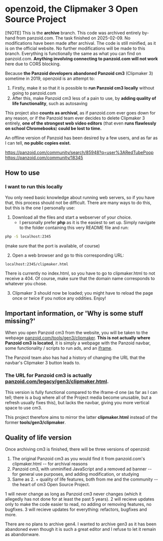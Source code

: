 # openzoid, the Clipmaker 3 Open Source Project

[!NOTE]
This is the **archive** branch.
This code was archived entirely by-hand from panzoid.com. The task finished on 2025-02-09.
No modifications have been made after archival. The code is still minified, as it is on the official website. No further modifications will be made to this branch.
Everything is functionally the same as what you can find on panzoid.com.
**Anything involving connecting to panzoid.com will not work** here due to CORS blocking.

<!-- ## What?

Clipmaker 3 is an abandonware web-based video editor created by Panzoid.
Ever since 2019, the project has allegedly been abandoned by the team in favour of gen4, which uses newer browser protocols and was completely re-written from scratch; it is likely that cm3, being based on the same code as the first ever Clipmaker, was too unwieldly to keep working on, and a new project had to take its place, comparitively to X11 and Wayland.
While gen4 is the most up-to-date Panzoid video editor, it is (in my opinion) extremely buggy, sometimes glitchy, and performs worse than Clipmaker 3.

-->

Because **the Panzoid developers abandoned Panzoid cm3** (Clipmaker 3) sometime in 2019, openzoid is an attempt to:
1. Firstly, make it so that it is possible to **run Panzoid cm3 locally** without going to panzoid.com
2. After this, make Panzoid cm3 less of a pain to use, by **adding quality of life functionality**, such as autosaving

This project also **counts as archival**, as if panzoid.com ever goes down for any reason, or if the Panzoid team ever decides to delete Clipmaker 3 entirely, **one of the strongest web video editors** (that even **runs flawlessly on school Chromebooks**) **could be lost to time.**

An offline version of Panzoid has been desired by a few users, and as far as I can tell, **no public copies exist.**

https://panzoid.com/community/search/85948?q=user%3ARedTubePoop
https://panzoid.com/community/18345

## How to use

### I want to run this locally

You only need basic knowledge about running web servers, so if you have that, this process should not be difficult.
There are many ways to do this, but this is the one I personally use:

1. Download all the files and start a webserver of your choice.
    - I personally prefer **php** as it is the easiest to set up. Simply navigate to the folder containing this very README file and run:
```sh
php -S localhost:2345
```
(make sure that the port is available, of course)

2. Open a web browser and go to this corresponding URL:
```
localhost:2345/clipmaker.html
```
There is currently no index.html, so you have to go to clipmaker.html to not receive a 404. Of course, make sure that the domain name corresponds to whatever you chose.

3. Clipmaker 3 should now be loaded; you might have to reload the page once or twice if you notice any oddities. Enjoy!

## Important information, or 'Why is some stuff missing?'

When you open Panzoid cm3 from the website, you will be taken to the webpage [panzoid.com/tools/gen3/clipmaker](https://panzoid.com/tools/gen3/clipmaker). **This is not actually where Panzoid cm3 is located**, it is simply a webpage with the Panzoid navbar, some functionality / scripts to run ads, and an [iframe](https://developer.mozilla.org/en-US/docs/Web/HTML/Element/iframe).

The Panzoid team also has had a history of changing the URL that the navbar's Clipmaker 3 button leads to.

### **The URL for Panzoid cm3 is actually [panzoid.com/legacy/gen3/clipmaker.html](https://panzoid.com/legacy/gen3/clipmaker.html).**

This version is fully functional compared to the iframe-d one (as far as I can tell; there is a bug where all of the Project media become unusable, but a refresh usually fixes this), but lacks the navbar, giving you more vertical space to use cm3.

This project therefore aims to mirror the latter **clipmaker.html** instead of the former **tools/gen3/clipmaker**.

## Quality of life version

Once archiving cm3 is finished, there will be three versions of openzoid:

1. The original Panzoid cm3 as you would find it from panzoid.com's clipmaker.html -- for archival reasons
2. Panzoid cm3, with unminified JavaScript and a removed ad banner -- for general use purposes, and adding modification, or studying
3. Same as 2. + quality of life features, both from me and the community -- the heart of cm3 Open Source Project.

1 will never change as long as Panzoid cm3 never changes (which it allegedly has not done for at least the past 5 years).
2 will recieve updates only to make the code easier to read, no adding or removing features, no bugfixes.
3 will recieve updates for everything: refactors, bugfixes and more.

There are no plans to archive gen4. I wanted to archive gen3 as it has been abandoned even though it is such a great editor and I refuse to let it remain as abandonware.
